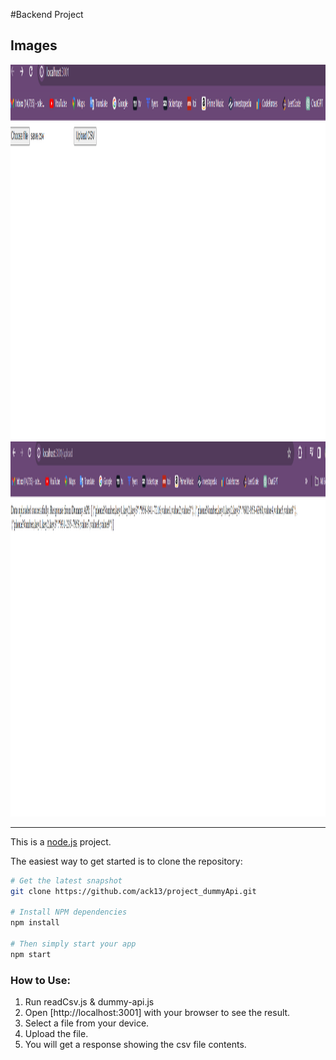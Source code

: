 #Backend Project

## Images
<img src="results/project1.png"  width="800" height="600">
<img src="results/project2.png"  width="800" height="600">



<hr/>

This is a [node.js](https://nodejs.org/) project.

The easiest way to get started is to clone the repository:
```bash
# Get the latest snapshot
git clone https://github.com/ack13/project_dummyApi.git

# Install NPM dependencies
npm install

# Then simply start your app
npm start
```




### How to Use:

1. Run readCsv.js & dummy-api.js
2. Open [http://localhost:3001] with your browser to see the result.
3. Select a file from your device.
4. Upload the file.
5. You will get a response showing the csv file contents.





